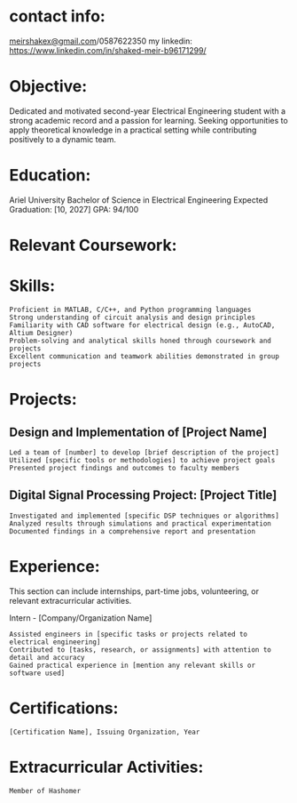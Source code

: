 
# contact info:
 meirshakex@gmail.com/0587622350 my linkedin: https://www.linkedin.com/in/shaked-meir-b96171299/
 
# Objective:

Dedicated and motivated second-year Electrical Engineering student with a strong academic record and a passion for learning. Seeking opportunities to apply theoretical knowledge in a practical setting while contributing positively to a dynamic team.

# Education: 
Ariel University
Bachelor of Science in Electrical Engineering
Expected Graduation: [10, 2027]
GPA: 94/100

# Relevant Coursework:

# Skills:

    Proficient in MATLAB, C/C++, and Python programming languages
    Strong understanding of circuit analysis and design principles
    Familiarity with CAD software for electrical design (e.g., AutoCAD, Altium Designer)
    Problem-solving and analytical skills honed through coursework and projects
    Excellent communication and teamwork abilities demonstrated in group projects

# Projects:

## Design and Implementation of [Project Name]

    Led a team of [number] to develop [brief description of the project]
    Utilized [specific tools or methodologies] to achieve project goals
    Presented project findings and outcomes to faculty members

## Digital Signal Processing Project: [Project Title]

    Investigated and implemented [specific DSP techniques or algorithms]
    Analyzed results through simulations and practical experimentation
    Documented findings in a comprehensive report and presentation

# Experience:

This section can include internships, part-time jobs, volunteering, or relevant extracurricular activities.

Intern - [Company/Organization Name]

    Assisted engineers in [specific tasks or projects related to electrical engineering]
    Contributed to [tasks, research, or assignments] with attention to detail and accuracy
    Gained practical experience in [mention any relevant skills or software used]

# Certifications:

    [Certification Name], Issuing Organization, Year

# Extracurricular Activities:

    Member of Hashomer
    


